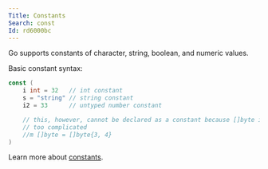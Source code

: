 ```yaml
---
Title: Constants
Search: const
Id: rd6000bc
---
```

Go supports constants of character, string, boolean, and numeric values.

Basic constant syntax:
```go
const (
    i int = 32   // int constant
    s = "string" // string constant
    i2 = 33      // untyped number constant

    // this, however, cannot be declared as a constant because []byte is
    // too complicated
    //m []byte = []byte{3, 4}
)
```

Learn more about [constants](ch-1047).
